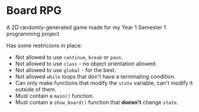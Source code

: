 # Board RPG
A 2D randomly-generated game made for my Year 1 Semester 1 programming project.

Has some restricions in place:
- Not allowed to use `continue`, `break` or `pass`.
- Not allowed to use `class` - no object orientation allowed.
- Not allowed to use `global` - for the best.
- Not allowed `while` loops that don't have a terminating condition.
- Can only make functions that modify the `state` variable, can't modify it outside of them.
- Must contain a `main()` function.
- Must contain a `show_board()` function that **doesn't** change `state`.
